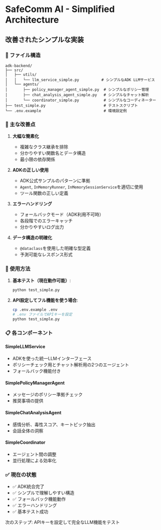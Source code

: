 # SafeComm AI - Simplified Architecture

## 改善されたシンプルな実装

### 📁 ファイル構造
```
adk-backend/
├── src/
│   ├── utils/
│   │   └── llm_service_simple.py          # シンプルなADK LLMサービス
│   └── agents/
│       ├── policy_manager_agent_simple.py  # シンプルなポリシー管理
│       ├── chat_analysis_agent_simple.py   # シンプルなチャット解析
│       └── coordinator_simple.py           # シンプルなコーディネーター
├── test_simple.py                          # テストスクリプト
└── .env.example                            # 環境設定例
```

### 🎯 主な改善点

1. **大幅な簡素化**
   - 複雑なクラス継承を排除
   - 分かりやすい関数名とデータ構造
   - 最小限の依存関係

2. **ADKの正しい使用**
   - ADK公式サンプルのパターンに準拠
   - `Agent`, `InMemoryRunner`, `InMemorySessionService`を適切に使用
   - ツール関数の正しい定義

3. **エラーハンドリング**
   - フォールバックモード（ADK利用不可時）
   - 各段階でのエラーキャッチ
   - 分かりやすいログ出力

4. **データ構造の明確化**
   - `@dataclass`を使用した明確な型定義
   - 予測可能なレスポンス形式

### 🚀 使用方法

1. **基本テスト（現在動作可能）**:
   ```bash
   python test_simple.py
   ```

2. **API設定してフル機能を使う場合**:
   ```bash
   cp .env.example .env
   # .env ファイルでAPIキーを設定
   python test_simple.py
   ```

### 📋 各コンポーネント

#### SimpleLLMService
- ADKを使った統一LLMインターフェース
- ポリシーチェック用とチャット解析用の2つのエージェント
- フォールバック機能付き

#### SimplePolicyManagerAgent
- メッセージのポリシー準拠チェック
- 推奨事項の提供

#### SimpleChatAnalysisAgent
- 感情分析、毒性スコア、キートピック抽出
- 会話全体の洞察

#### SimpleCoordinator
- エージェント間の調整
- 並行処理による効率化

### ✅ 現在の状態

- ✅ ADK統合完了
- ✅ シンプルで理解しやすい構造
- ✅ フォールバック機能動作
- ✅ エラーハンドリング
- ✅ 基本テスト成功

次のステップ: APIキーを設定して完全なLLM機能をテスト
